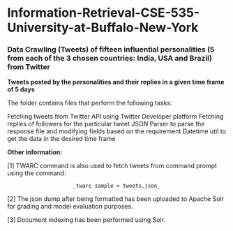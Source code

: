 # Information-Retrieval-CSE-535-University-at-Buffalo-New-York
### Data Crawling (Tweets) of fifteen influential personalities (5 from each of the 3 chosen countries: India, USA and Brazil) from Twitter

**Tweets posted by the personalities and their replies in a given time frame of 5 days**

The folder contains files that perform the following tasks:

Fetching tweets from Twitter API using Twitter Developer platform
Fetching replies of followers for the particular tweet
JSON Parser to parse the response file and modifying fields based on the requirement
Datetime util to get the data in the desired time frame

**Other information:**

[1] TWARC command is also used to fetch tweets from command prompt using the command:

                         _twarc sample > tweets.json_
                         
[2] The json dump after being formatted has been uploaded to Apache Solr for grading and model evaluation purposes.

[3] Document indexing has been performed using Solr.
